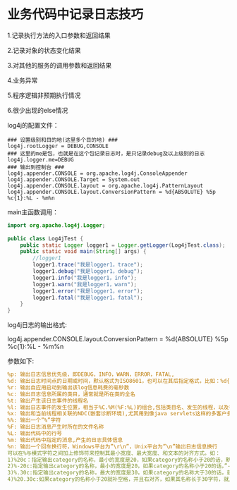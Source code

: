 # 业务代码中记录日志技巧

1.记录执行方法的入口参数和返回结果

2.记录对象的状态变化结果

3.对其他的服务的调用参数和返回结果

4.业务异常

5.程序逻辑非预期执行情况

6.很少出现的else情况



log4j的配置文件：

```properties
### 设置级别和目的地(这里多个目的地) ###
log4j.rootLogger = DEBUG,CONSOLE
### 这里的me是包，也就是在这个包记录日志时，是只记录debug及以上级别的日志
log4j.logger.me=DEBUG
### 输出到控制台 ###
log4j.appender.CONSOLE = org.apache.log4j.ConsoleAppender
log4j.appender.CONSOLE.Target = System.out
log4j.appender.CONSOLE.layout = org.apache.log4j.PatternLayout
log4j.appender.CONSOLE.layout.ConversionPattern = %d{ABSOLUTE} %5p %c{1}:%L - %m%n
```



main主函数调用：

```java
import org.apache.log4j.Logger;
 
public class Log4jTest {
	public static Logger logger1 = Logger.getLogger(Log4jTest.class);
	public static void main(String[] args) {
		//logger1
        logger1.trace("我是logger1，trace");
        logger1.debug("我是logger1，debug");
        logger1.info("我是logger1，info");
        logger1.warn("我是logger1，warn");
        logger1.error("我是logger1，error");
        logger1.fatal("我是logger1，fatal");
    }
}
```



log4j日志的输出格式:

log4j.appender.CONSOLE.layout.ConversionPattern = %d{ABSOLUTE} %5p %c{1}:%L - %m%n

参数如下:

```YAML
%p: 输出日志信息优先级，即DEBUG，INFO，WARN，ERROR，FATAL,
%d: 输出日志时间点的日期或时间，默认格式为ISO8601，也可以在其后指定格式，比如：%d{yyy MMM dd HH:mm:ss,SSS}，输出类似：2002年10月18日 22：10：28，921
%r: 输出自应用启动到输出该log信息耗费的毫秒数
%c: 输出日志信息所属的类目，通常就是所在类的全名
%t: 输出产生该日志事件的线程名
%l: 输出日志事件的发生位置，相当于%C.%M(%F:%L)的组合,包括类目名、发生的线程，以及在代码中的行数。举例：Testlog4.main(TestLog4.java:10)
%x: 输出和当前线程相关联的NDC(嵌套诊断环境),尤其用到像java servlets这样的多客户多线程的应用中。
%%: 输出一个”%”字符
%F: 输出日志消息产生时所在的文件名称
%L: 输出代码中的行号
%m: 输出代码中指定的消息,产生的日志具体信息
%n: 输出一个回车换行符，Windows平台为”\r\n”，Unix平台为”\n”输出日志信息换行
可以在%与模式字符之间加上修饰符来控制其最小宽度、最大宽度、和文本的对齐方式。如：
1)%20c：指定输出category的名称，最小的宽度是20，如果category的名称小于20的话，默认的情况下右对齐。
2)%-20c:指定输出category的名称，最小的宽度是20，如果category的名称小于20的话，”-”号指定左对齐。
3)%.30c:指定输出category的名称，最大的宽度是30，如果category的名称大于30的话，就会将左边多出的字符截掉，但小于30的话也不会有空格。
4)%20.30c:如果category的名称小于20就补空格，并且右对齐，如果其名称长于30字符，就从左边交远销出的字符截掉。
```



